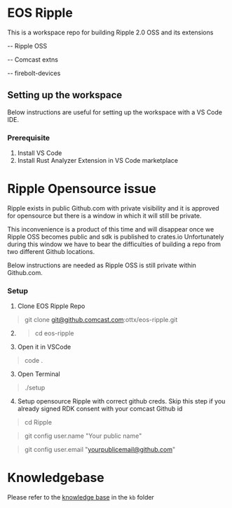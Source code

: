 # EOS Ripple


This is a workspace repo for building Ripple 2.0 OSS and its extensions

-- Ripple OSS

-- Comcast extns

-- firebolt-devices


## Setting up the workspace

Below instructions are useful for setting up the workspace with a VS Code IDE.

### Prerequisite

1. Install VS Code
2. Install Rust Analyzer Extension in VS Code marketplace

# Ripple Opensource issue

Ripple exists in public Github.com with private visibility and it is approved for opensource but there is a window in which it will still be private. 

This inconvenience is a product of this time and will disappear once we Ripple OSS becomes public and sdk is published to crates.io
Unfortunately during this window we have to bear the difficulties of building a repo from two different Github locations.

Below instructions are needed as Ripple OSS is still private within Github.com. 

### Setup


1. Clone EOS Ripple Repo
>git clone git@github.comcast.com:ottx/eos-ripple.git

2. > cd eos-ripple

3. Open it in VSCode
> code .

3. Open Terminal 
> ./setup

4. Setup opensource Ripple with correct github creds. Skip this step if you already signed RDK consent with your comcast Github id
> cd Ripple

> git config user.name "Your public name"

> git config user.email "yourpublicemail@github.com"

# Knowledgebase 
Please refer to the [knowledge base](./kb) in the `kb` folder

